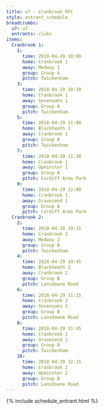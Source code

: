 ```yaml
---
title: u7 - Cranbrook RFC
style: entrant_schedule
breadcrumbs:
  u7: u7
  entrants: clubs
items:
  Cranbrook 1:
    1:
      time: 2018-04-29 10:00
      home: Cranbrook 1
      away: Medway 1
      group: Group A
      pitch: Twickenham
    3:
      time: 2018-04-29 10:30
      home: Cranbrook 1
      away: Sevenoaks 1
      group: Group A
      pitch: Twickenham
    5:
      time: 2018-04-29 11:00
      home: Blackheath 1
      away: Cranbrook 1
      group: Group A
      pitch: Twickenham
    7:
      time: 2018-04-29 11:30
      home: Cranbrook 1
      away: Upminster 1
      group: Group A
      pitch: Cardiff Arms Park
    9:
      time: 2018-04-29 12:00
      home: Cranbrook 1
      away: Gravesend 1
      group: Group A
      pitch: Cardiff Arms Park
  Cranbrook 2:
    2:
      time: 2018-04-29 10:15
      home: Cranbrook 2
      away: Medway 2
      group: Group B
      pitch: Twickenham
    4:
      time: 2018-04-29 10:45
      home: Blackheath 2
      away: Cranbrook 2
      group: Group B
      pitch: Lansdowne Road
    6:
      time: 2018-04-29 11:15
      home: Cranbrook 2
      away: Sevenoaks 2
      group: Group B
      pitch: Lansdowne Road
    8:
      time: 2018-04-29 11:45
      home: Cranbrook 2
      away: Gravesend 2
      group: Group B
      pitch: Twickenham
    10:
      time: 2018-04-29 12:15
      home: Cranbrook 2
      away: Upminster 2
      group: Group B
      pitch: Lansdowne Road
---
```


{% include schedule_entrant.html %}
